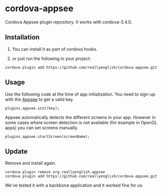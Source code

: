 # cordova-appsee

Cordova Appsee plugin repository. It works with cordova-3.4.0.

## Installation

1. You can install it as part of cordova hooks.

2. or just run the following in your project:

```
cordova plugin add https://github.com/reallyenglish/cordova-appsee.git
```

## Usage

Use the following code at the time of app initialization. You need to
sign-up with the [Appsee](http://appsee.com/) to get a valid key.

```
plugins.appsee.init(key);
```

Appsee automatically detects the different screens in your app.
However in some cases where screen detection is not available (for example in OpenGL apps) you can set screens manually.

```
plugins.appsee.startScreen(screenName);
```

## Update

Remove and install again.

```
cordova plugin remove org.reallyenglish.appsee
cordova plugin add https://github.com/reallyenglish/cordova-appsee.git
```

We've tested it with a backbone application and it worked fine for us.
